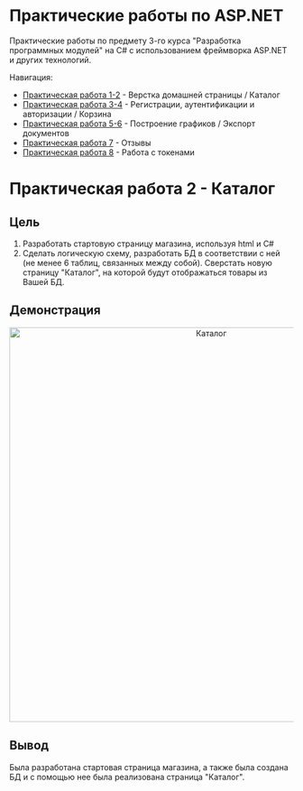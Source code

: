 # Практические работы по ASP.NET
Практические работы по предмету 3-го курса "Разработка программных модулей" на C# с использованием фреймворка ASP.NET и других технологий.

Навигация:

* [Практическая работа 1-2](https://github.com/Archive-of-practical-work-for-the-MPT/Homework-ASP) - Верстка домашней страницы / Каталог
* [Практическая работа 3-4](https://github.com/Archive-of-practical-work-for-the-MPT/Homework-ASP/tree/cart) - Регистрации, аутентификации и авторизации / Корзина
* [Практическая работа 5-6](https://github.com/Archive-of-practical-work-for-the-MPT/Homework-ASP/tree/pomoyka) - Построение графиков / Экспорт документов
* [Практическая работа 7](https://github.com/Archive-of-practical-work-for-the-MPT/Homework-ASP/tree/review) - Отзывы
* [Практическая работа 8](https://github.com/Archive-of-practical-work-for-the-MPT/Homework-ASP/commits/api) - Работа с токенами

# Практическая работа 2 - Каталог

## Цель

1. Разработать стартовую страницу магазина, используя html и C#
2. Сделать логическую схему, разработать БД в соответствии с ней (не менее 6 таблиц, связанных между собой). 
Сверстать новую страницу "Каталог", на которой будут отображаться товары из Вашей БД.

## Демонстрация

<p align="center">
      <img src="https://github.com/user-attachments/assets/0fe02283-0cda-4ccc-aed5-26cdf9a4dfeb" alt="Каталог" width="700">
</p>

## Вывод
Была разработана стартовая страница магазина, а также была создана БД и с помощью нее была реализована страница "Каталог".
